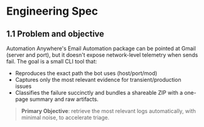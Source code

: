 # Engineering Spec
## 1.1 Problem and objective
Automation Anywhere's Email Automation package can be pointed at Gmail (server and port), but it doesn't expose network-level telemetry when sends fail. The goal is a small CLI tool that:
- Reproduces the exact path the bot uses (host/port/mod)
- Captures only the most relevant evidence for transient/production issues
- Classifies the failure succinctly and bundles a shareable ZIP with a one-page summary and raw artifacts.

> **Primary Objective**: retrieve the most relevant logs automatically, with minimal noise, to accelerate triage.
